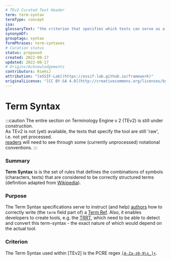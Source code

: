 ```yaml
---
# TEv2 Curated Text Header
term: term-syntax
termType: concept
isa:
glossaryText: "the criterion that specifies which texts can serve as a [term](@), which is that the text must match with (PCRE) regex [`[A-Za-z0-9\\s_]+`](https://www.debuggex.com/r/YQppbqxps5jI0t0P)."
synonymOf:
grouptags: syntax
formPhrases: term-syntaxes
# Curation status
status: proposed
created: 2022-08-17
updated: 2022-08-17
# Origins/Acknowledgements
contributors: RieksJ
attribution: "[eSSIF-Lab](https://essif-lab.github.io/framework)"
originalLicense: "[CC BY-SA 4.0](http://creativecommons.org/licenses/by-sa/4.0/?ref=chooser-v1)"
---
```


# Term Syntax

<!--
            **IF THE PCRE REGEX FOR THE TERM SYNTAX MUST BE CHANGED
                  MAKE SURE YOU ALSO UPDATE THE DEBUGGEX URL**
-->

:::caution
The entire section on Terminology Engine v 2 (TEv2) is still under construction.<br/>
As TEv2 is not (yet) available, the texts that specify the tool are still 'raw', i.e. not yet processed.<br/>[readers](@) will need to see through some (currently unprocessed) notational conventions.
:::

### Summary
**Term Syntax** is is the set of rules that defines the combinations of symbols (characters, texts) that are considered to be correctly structured terms (definition adapted from [Wikipedia](https://en.wikipedia.org/wiki/Syntax_(programming_languages))).

### Purpose
The Term Syntax specifications serve to instruct (and help) [authors](@) how to correctly write (the `term` field part of) a [Term Ref](@). Also, it enables developers to create tools, e.g. the [TRRT](@), which need to be able to detect and convert this term-syntax - the exact nature of which would depend on the actual tool.

### Criterion
The Term Syntax used within [TEv2] is the PCRE regex [`[A-Za-z0-9\s_]+`](https://www.debuggex.com/r/YQppbqxps5jI0t0P).
